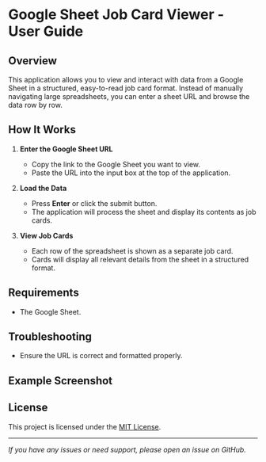 # Google Sheet Job Card Viewer - User Guide

## Overview  
This application allows you to view and interact with data from a Google Sheet in a structured, easy-to-read job card format. Instead of manually navigating large spreadsheets, you can enter a sheet URL and browse the data row by row.

## How It Works  

1. **Enter the Google Sheet URL**  
   - Copy the link to the Google Sheet you want to view.  
   - Paste the URL into the input box at the top of the application.  

2. **Load the Data**  
   - Press **Enter** or click the submit button.  
   - The application will process the sheet and display its contents as job cards.  

3. **View Job Cards**  
   - Each row of the spreadsheet is shown as a separate job card.  
   - Cards will display all relevant details from the sheet in a structured format.  

## Requirements  
- The Google Sheet.  
 

## Troubleshooting  
- Ensure the URL is correct and formatted properly.  


## Example Screenshot  


## License  
This project is licensed under the [MIT License](LICENSE).  

---
_If you have any issues or need support, please open an issue on GitHub._

